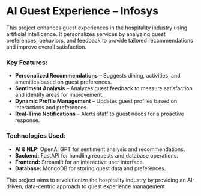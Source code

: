 # AI Guest Experience – Infosys  

This project enhances guest experiences in the hospitality industry using artificial intelligence. It personalizes services by analyzing guest preferences, behaviors, and feedback to provide tailored recommendations and improve overall satisfaction.  

### **Key Features:**  
- **Personalized Recommendations** – Suggests dining, activities, and amenities based on guest preferences.  
- **Sentiment Analysis** – Analyzes guest feedback to measure satisfaction and identify areas for improvement.  
- **Dynamic Profile Management** – Updates guest profiles based on interactions and preferences.  
- **Real-Time Notifications** – Alerts staff to guest needs for a proactive response.  

### **Technologies Used:**  
- **AI & NLP:** OpenAI GPT for sentiment analysis and recommendations.  
- **Backend:** FastAPI for handling requests and database operations.  
- **Frontend:** Streamlit for an interactive user interface.  
- **Database:** MongoDB for storing guest data and preferences.  

This project aims to revolutionize the hospitality industry by providing an AI-driven, data-centric approach to guest experience management.
